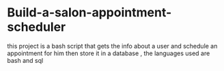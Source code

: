 # Build-a-salon-appointment-scheduler
this project is a bash script that gets the info about a user and schedule an appointment for him then store it in a database , the languages used are bash and sql
